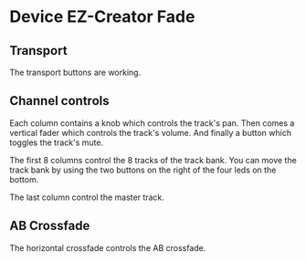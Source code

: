 # Device EZ-Creator Fade

## Transport

The transport buttons are working.

## Channel controls

Each column contains a knob which controls the track's pan.
Then comes a vertical fader which controls the track's volume.
And finally a button which toggles the track's mute.

The first 8 columns control the 8 tracks of the track bank. You can move the track bank by using the two buttons on the right of the four leds on the bottom.

The last column control the master track.

## AB Crossfade

The horizontal crossfade controls the AB crossfade.
